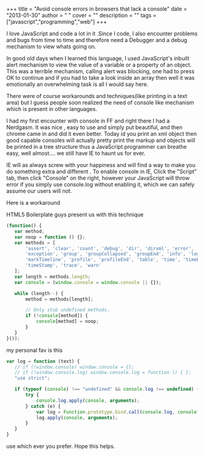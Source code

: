 
+++
title = "Avoid  console errors in browsers that lack a console"
date = "2013-01-30"
author = " "
cover = ""
description = ""
tags = ["javascript","programming","web"]
+++

I love JavaScript and code a lot in it .Since I code, I also encounter problems and bugs from time to time and therefore need a Debugger and a debug mechanism to view whats going on.

 In good old days when I learned this language, I used JavaScript's inbuilt alert mechanism to view the value of a variable or a property of an object. This was a terrible mechanism, calling alert was blocking, one had to press OK to continue and if you had to take a look inside an array then well it was emotionally an overwhelming task is all I would say here.

 There were of course workarounds and techniques(like printing in a text area) but I guess people soon realized the need of console like mechanism which is present in other languages.

 I had my first encounter with console in FF and right there I had a Nerdgasm. It was nice , easy to use and simply put beautiful, and then chrome came in and did it even better. Today id you print an xml object then good capable consoles will actually pretty print the markup and objects will be printed in a tree structure thus a JavaScript programmer can breathe easy, well almost.... we still have IE to haunt us for ever.

 IE will as always screw with your happiness and will find a way to make you do something extra and different . To enable console in IE, Click the "Script" tab, then click "Console" on the right, however your JavaScript will throw error if you simply use console.log without enabling it, which we can safely assume our users will not.

 Here is a workaround

 HTML5 Boilerplate guys present us with this technique

 ```javascript
(function() {
    var method;
    var noop = function () {};
    var methods = [
        'assert', 'clear', 'count', 'debug', 'dir', 'dirxml', 'error',
        'exception', 'group', 'groupCollapsed', 'groupEnd', 'info', 'log',
        'markTimeline', 'profile', 'profileEnd', 'table', 'time', 'timeEnd',
        'timeStamp', 'trace', 'warn'
    ];
    var length = methods.length;
    var console = (window.console = window.console || {});

    while (length--) {
        method = methods[length];

        // Only stub undefined methods.
        if (!console[method]) {
            console[method] = noop;
        }
    }
}());

```
 my personal fav is this

 ```javascript
var log = function (text) {
    // if (!window.console) window.console = {};
    // if (!window.console.log) window.console.log = function () { };
    "use strict";

    if (typeof (console) !== "undefined" && console.log !== undefined) {
        try {
            console.log.apply(console, arguments);
        } catch (e) {
            var log = Function.prototype.bind.call(console.log, console);
            log.apply(console, arguments);
        }
    }
}

```
 use which ever you prefer. Hope this helps.




